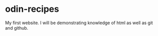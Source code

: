 # odin-recipes

My first website.
I will be demonstrating knowledge of html as well as git and github. 